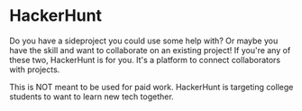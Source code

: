 # HackerHunt
Do you have a sideproject you could use some help with? Or maybe you have the skill and want to collaborate on an existing project! If you're any of these two, HackerHunt is for you. It's a platform to connect collaborators with projects. 

This is NOT meant to be used for paid work. HackerHunt is targeting college students to want to learn new tech together.

